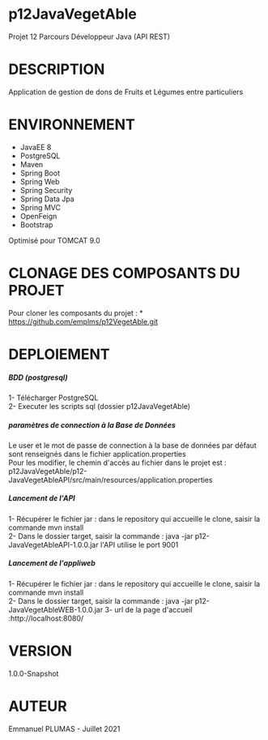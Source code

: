 # p12JavaVegetAble
Projet 12 Parcours Développeur Java (API REST)

# DESCRIPTION
Application de gestion de dons de Fruits et Légumes entre particuliers

# ENVIRONNEMENT
* JavaEE 8  
* PostgreSQL  
* Maven
* Spring Boot
* Spring Web
* Spring Security
* Spring Data Jpa
* Spring MVC
* OpenFeign
* Bootstrap  

Optimisé pour TOMCAT 9.0

# CLONAGE DES COMPOSANTS DU PROJET
Pour cloner les composants du projet : 
	* https://github.com/emplms/p12VegetAble.git
	
# DEPLOIEMENT
##### BDD (postgresql)
1- Télécharger PostgreSQL  
2- Executer les scripts sql (dossier p12JavaVegetAble)

##### paramètres de connection à la Base de Données
Le user et le mot de passe de connection à la base de données par défaut sont renseignés dans le fichier application.properties  
Pour les modifier, le chemin d'accès au fichier dans le projet est :  
		p12JavaVegetAble/p12-JavaVegetAbleAPI/src/main/resources/application.properties

##### Lancement de l'API	
1- Récupérer le fichier jar : dans le repository qui accueille le clone, saisir  la commande mvn install  
2- Dans le dossier target, saisir la commande :    java -jar p12-JavaVegetAbleAPI-1.0.0.jar 
l'API utilise le port 9001

##### Lancement de l'appliweb
1- Récupérer le fichier jar : dans le repository qui accueille le clone, saisir  la commande mvn install  
2- Dans le dossier target, saisir la commande :    java -jar  p12-JavaVegetAbleWEB-1.0.0.jar
3- url de la page d'accueil :http://localhost:8080/


# VERSION
1.0.0-Snapshot

# AUTEUR
Emmanuel PLUMAS - Juillet 2021

